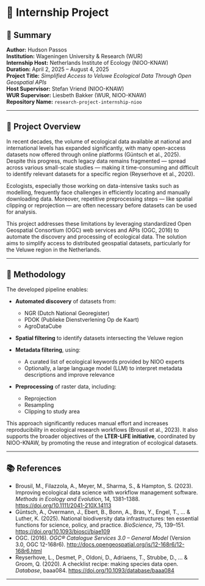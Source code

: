 # 🌿 Internship Project

## 📄 Summary

**Author:** Hudson Passos  
**Institution:** Wageningen University & Research (WUR)  
**Internship Host:** Netherlands Institute of Ecology (NIOO-KNAW)  
**Duration:** April 2, 2025 – August 4, 2025  
**Project Title:** *Simplified Access to Veluwe Ecological Data Through Open Geospatial APIs*  
**Host Supervisor:** Stefan Vriend (NIOO-KNAW)  
**WUR Supervisor:** Liesbeth Bakker (WUR, NIOO-KNAW)  
**Repository Name:** `research-project-internship-nioo`

---

## 🧭 Project Overview

In recent decades, the volume of ecological data available at national and international levels has expanded significantly, with many open-access datasets now offered through online platforms (Güntsch et al., 2025). Despite this progress, much legacy data remains fragmented — spread across various small-scale studies — making it time-consuming and difficult to identify relevant datasets for a specific region (Reyserhove et al., 2020).

Ecologists, especially those working on data-intensive tasks such as modelling, frequently face challenges in efficiently locating and manually downloading data. Moreover, repetitive preprocessing steps — like spatial clipping or reprojection — are often necessary before datasets can be used for analysis.

This project addresses these limitations by leveraging standardized Open Geospatial Consortium (OGC) web services and APIs (OGC, 2016) to automate the discovery and processing of ecological data. The solution aims to simplify access to distributed geospatial datasets, particularly for the Veluwe region in the Netherlands.

---

## 🔧 Methodology

The developed pipeline enables:

- **Automated discovery** of datasets from:
  - NGR (Dutch National Georegister)  
  - PDOK (Publieke Dienstverlening Op de Kaart)  
  - AgroDataCube  

- **Spatial filtering** to identify datasets intersecting the Veluwe region

- **Metadata filtering**, using:
  - A curated list of ecological keywords provided by NIOO experts  
  - Optionally, a large language model (LLM) to interpret metadata descriptions and improve relevance

- **Preprocessing** of raster data, including:
  - Reprojection  
  - Resampling  
  - Clipping to study area

This approach significantly reduces manual effort and increases reproducibility in ecological research workflows (Brousil et al., 2023). It also supports the broader objectives of the **LTER-LIFE initiative**, coordinated by NIOO-KNAW, by promoting the reuse and integration of ecological datasets.

---

## 📚 References

- Brousil, M., Filazzola, A., Meyer, M., Sharma, S., & Hampton, S. (2023). Improving ecological data science with workflow management software. *Methods in Ecology and Evolution*, 14, 1381–1388. https://doi.org/10.1111/2041-210X.14113  
- Güntsch, A., Overmann, J., Ebert, B., Bonn, A., Bras, Y., Engel, T., ... & Luther, K. (2025). National biodiversity data infrastructures: ten essential functions for science, policy, and practice. *BioScience*, 75, 139–151. https://doi.org/10.1093/biosci/biae109  
- OGC. (2016). *OGC® Catalogue Services 3.0 – General Model* (Version 3.0, OGC 12-168r6). http://docs.opengeospatial.org/is/12-168r6/12-168r6.html  
- Reyserhove, L., Desmet, P., Oldoni, D., Adriaens, T., Strubbe, D., ... & Groom, Q. (2020). A checklist recipe: making species data open. *Database*, baaa084. https://doi.org/10.1093/database/baaa084  

---

